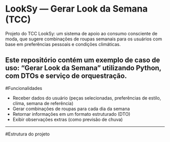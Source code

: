 # LookSy — Gerar Look da Semana (TCC)

Projeto do TCC LookSy: um sistema de apoio ao consumo consciente de moda, que sugere combinações de roupas semanais para os usuários com base em preferências pessoais e condições climáticas.

Este repositório contém um **exemplo de caso de uso**: “Gerar Look da Semana” utilizando **Python**, com DTOs e serviço de orquestração.
---
#Funcionalidades
- Receber dados do usuário (peças selecionadas, preferências de estilo, clima, semana de referência)
- Gerar combinações de roupas para cada dia da semana
- Retornar informações em um formato estruturado (DTO)
- Exibir observações extras (como previsão de chuva)
---
#Estrutura do projeto
